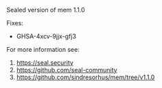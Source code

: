 Sealed version of mem 1.1.0

Fixes:
- GHSA-4xcv-9jjx-gfj3

For more information see:
  1. https://seal.security
  2. https://github.com/seal-community
  3. https://github.com/sindresorhus/mem/tree/v1.1.0
